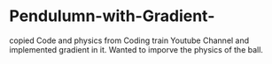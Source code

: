 # Pendulumn-with-Gradient-
copied Code and physics from Coding train Youtube Channel and implemented gradient in it.
Wanted to imporve the physics of the ball.
